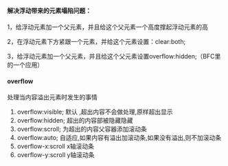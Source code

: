 #### 解决浮动带来的元素塌陷问题：

1，给浮动元素加一个父元素，并且给这个父元素一个高度撑起浮动元素的高

2，在浮动元素下方紧跟一个元素，并给这个元素设置：clear:both;

3，给浮动元素加一个父元素，并且给这个父元素设置overflow:hidden;（BFC里的一个应用）





#### overflow

处理当内容溢出元素时发生的事情

1. overflow:visible;       默认  ,超出内容不会做处理,原样超出显示
2. overflow:hidden;     超出的内容部被隐藏隐藏
3. overflow:scroll;        为超出的内容父容器添加滚动条
4. overflow:auto;          自适应,如果内容有溢出加滚动条,如果没有溢出,则不加滚动条
5. overflow-x:scroll      x轴滚动条
6. overflow-y:scroll      y轴滚动条

